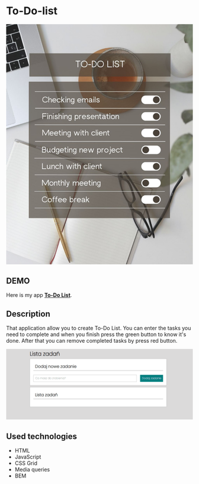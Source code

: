 # To-Do-list
![List](https://github.com/Rkowal10/to-do-list/blob/main/images/To-Do%20List2.png)

## DEMO
Here is my app **[To-Do List](https://rkowal10.github.io/to-do-list/)**.

## Description
That application allow you to create To-Do List. You can enter the tasks you need to complete and when you finish press the green button to know it's done. After that you can remove completed tasks by press red button.

![animation](images/Animation.gif)

## Used technologies
- HTML
- JavaScript
- CSS Grid
- Media queries
- BEM
